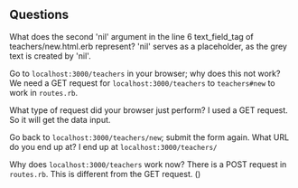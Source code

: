 ## Questions

What does the second 'nil' argument in the line 6 text_field_tag of teachers/new.html.erb represent?
'nil' serves as a placeholder, as the grey text is created by 'nil'.


Go to `localhost:3000/teachers` in your browser; why does this not work?
We need a GET request for `localhost:3000/teachers` to `teachers#new` to work in `routes.rb`. 

What type of request did your browser just perform?
I used a GET request. So it will get the data input.


Go back to `localhost:3000/teachers/new`; submit the form again. What URL do you end up at?
I end up at `localhost:3000/teachers/`


Why does `localhost:3000/teachers` work now?
There is a POST request in `routes.rb`. This is different from the GET request. ()

